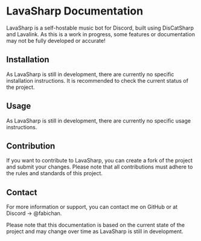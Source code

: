 # LavaSharp Documentation

LavaSharp is a self-hostable music bot for Discord, built using DisCatSharp and Lavalink. As this is a work in progress, some features or documentation may not be fully developed or accurate!

## Installation

As LavaSharp is still in development, there are currently no specific installation instructions. It is recommended to check the current status of the project.

## Usage

As LavaSharp is still in development, there are currently no specific usage instructions.

## Contribution

If you want to contribute to LavaSharp, you can create a fork of the project and submit your changes. Please note that all contributions must adhere to the rules and standards of this project.

## Contact

For more information or support, you can contact me on GitHub or at Discord -> @fabichan.

Please note that this documentation is based on the current state of the project and may change over time as LavaSharp is still in development.
